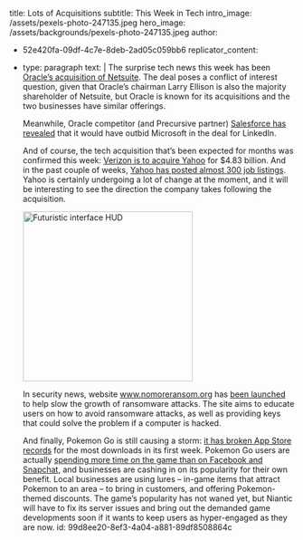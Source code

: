 title: Lots of Acquisitions
subtitle: This Week in Tech
intro_image: /assets/pexels-photo-247135.jpeg
hero_image: /assets/backgrounds/pexels-photo-247135.jpeg
author:
  - 52e420fa-09df-4c7e-8deb-2ad05c059bb6
replicator_content:
  - 
    type: paragraph
    text: |
      The surprise tech news this week has been <a href="http://www.wsj.com/articles/oracle-to-buy-netsuite-for-9-3-billion-1469708380">Oracle’s acquisition of Netsuite</a>. The deal poses a conflict of interest question, given that Oracle’s chairman Larry Ellison is also the majority shareholder of Netsuite, but Oracle is known for its acquisitions and the two businesses have similar offerings.
      
      Meanwhile, Oracle competitor (and Precursive partner) <a href="http://venturebeat.com/2016/07/25/salesforces-benioff-says-he-would-have-paid-more-than-26b-for-linkedin/">Salesforce has revealed</a> that it would have outbid Microsoft in the deal for LinkedIn.
      
      And of course, the tech acquisition that’s been expected for months was confirmed this week: <a href="http://uk.businessinsider.com/verizon-acquires-yahoo-2016-7">Verizon is to acquire Yahoo</a> for $4.83 billion. And in the past couple of weeks, <a href="http://uk.businessinsider.com/yahoo-hiring-spree-after-verizon-deal-2016-7">Yahoo has posted almost 300 job listings</a>. Yahoo is certainly undergoing a lot of change at the moment, and it will be interesting to see the direction the company takes following the acquisition.
      
      <img src="https://www.precursive.com/assets/media/85451909_thumbnail-e1457093057989.jpg" alt="Futuristic interface HUD" width="300" height="300" />
      
      In security news, website <a href="http://www.nomoreransom.org">www.nomoreransom.org</a> has <a href="http://uk.businessinsider.com/afp-police-cyber-firms-tackle-ransomware-hacking-threat-2016-7">been launched</a> to help slow the growth of ransomware attacks. The site aims to educate users on how to avoid ransomware attacks, as well as providing keys that could solve the problem if a computer is hacked.
      
      And finally, Pokemon Go is still causing a storm: <a href="http://uk.businessinsider.com/pokemon-go-most-download-app-in-apple-app-store-history-2016-7">it has broken App Store records</a> for the most downloads in its first week. Pokemon Go users are actually <a href="http://uk.businessinsider.com/people-are-spending-way-more-time-on-pokemon-go-than-facebook-snapchat-2016-7">spending more time on the game than on Facebook and Snapchat</a>, and businesses are cashing in on its popularity for their own benefit. Local businesses are using lures – in-game items that attract Pokemon to an area – to bring in customers, and offering Pokemon-themed discounts. The game’s popularity has not waned yet, but Niantic will have to fix its server issues and bring out the demanded game developments soon if it wants to keep users as hyper-engaged as they are now.
id: 99d8ee20-8ef3-4a04-a881-89df8508864c
